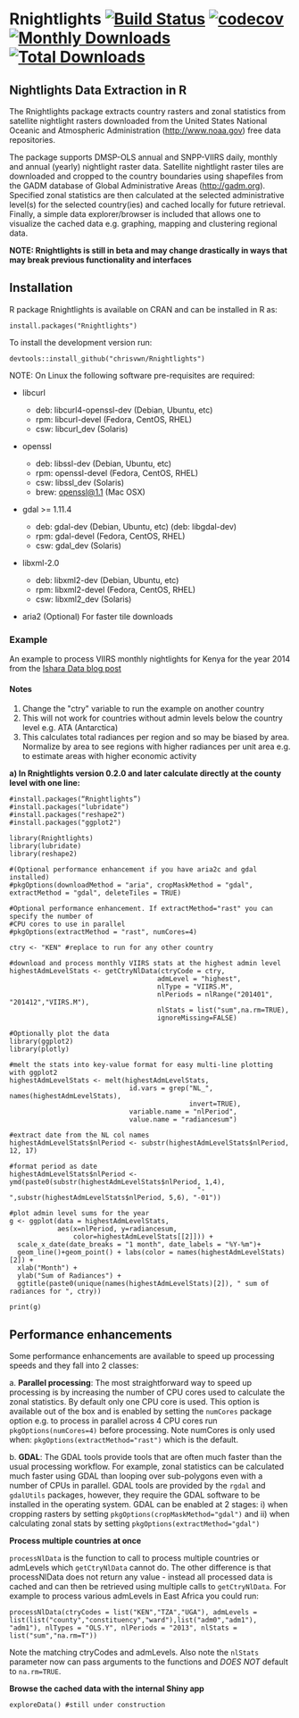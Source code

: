 # Rnightlights [![Build Status](https://travis-ci.org/chrisvwn/Rnightlights.svg?branch=master)](https://travis-ci.org/chrisvwn/Rnightlights) [![codecov](https://codecov.io/gh/chrisvwn/Rnightlights/branch/master/graph/badge.svg)](https://codecov.io/gh/chrisvwn/Rnightlights) [![Monthly Downloads](http://cranlogs.r-pkg.org/badges/Rnightlights)](http://cranlogs.r-pkg.org/badges/Rnightlights) [![Total Downloads](http://cranlogs.r-pkg.org/badges/grand-total/Rnightlights)](http://cranlogs.r-pkg.org/badges/grand-total/Rnightlights)

## Nightlights Data Extraction in R

The Rnightlights package extracts country rasters and zonal statistics from satellite nightlight rasters downloaded from the United States National Oceanic and Atmospheric Administration (<http://www.noaa.gov>) free data repositories. 

The package supports DMSP-OLS annual and SNPP-VIIRS daily, monthly and annual (yearly) nightlight raster data. Satellite nightlight raster tiles are downloaded and cropped to the country boundaries using shapefiles from the GADM database of Global Administrative Areas (<http://gadm.org>). Specified zonal statistics are then calculated at the selected administrative level(s) for the selected country(ies) and cached locally for future retrieval. Finally, a simple data explorer/browser is included that allows one to visualize the cached data e.g. graphing, mapping and clustering regional data.

**NOTE: Rnightlights is still in beta and may change drastically in ways that may break previous functionality and interfaces**

## Installation

R package Rnightlights is available on CRAN and can be installed in R as:

```
install.packages("Rnightlights")

```

To install the development version run:

```
devtools::install_github("chrisvwn/Rnightlights")

```

NOTE: On Linux the following software pre-requisites are required:

* libcurl
  * deb: libcurl4-openssl-dev (Debian, Ubuntu, etc)
  * rpm: libcurl-devel (Fedora, CentOS, RHEL)
  * csw: libcurl_dev (Solaris)
 
* openssl
  * deb: libssl-dev (Debian, Ubuntu, etc)
  * rpm: openssl-devel (Fedora, CentOS, RHEL)
  * csw: libssl_dev (Solaris)
  * brew: openssl@1.1 (Mac OSX)
 
* gdal >= 1.11.4
  * deb: gdal-dev (Debian, Ubuntu, etc) (deb: libgdal-dev)
  * rpm: gdal-devel (Fedora, CentOS, RHEL)
  * csw: gdal_dev (Solaris)

* libxml-2.0
  * deb: libxml2-dev (Debian, Ubuntu, etc)
  * rpm: libxml2-devel (Fedora, CentOS, RHEL)
  * csw: libxml2_dev (Solaris)

* aria2 (Optional) For faster tile downloads

### Example

An example to process VIIRS monthly nightlights for Kenya for the year 2014 from the
[Ishara Data blog post](http://isharadata.blogspot.co.ke/2017/09/rnightlights-satellite-nightlight-data.html)

#### Notes
1. Change the "ctry" variable to run the example on another country
2. This will not work for countries without admin levels below the country level e.g. ATA (Antarctica)
3. This calculates total radiances per region and so may be biased by area. Normalize by area to see 
        regions with higher radiances per unit area e.g. to estimate areas with higher economic activity

**a) In Rnightlights version 0.2.0 and later calculate directly at the county level with one line:**

```{r}
#install.packages(“Rnightlights”)
#install.packages("lubridate")
#install.packages("reshape2")
#install.packages("ggplot2")

library(Rnightlights)
library(lubridate)
library(reshape2)

#(Optional performance enhancement if you have aria2c and gdal installed)
#pkgOptions(downloadMethod = "aria", cropMaskMethod = "gdal", extractMethod = "gdal", deleteTiles = TRUE)

#Optional performance enhancement. If extractMethod="rast" you can specify the number of
#CPU cores to use in parallel
#pkgOptions(extractMethod = "rast", numCores=4)

ctry <- "KEN" #replace to run for any other country

#download and process monthly VIIRS stats at the highest admin level
highestAdmLevelStats <- getCtryNlData(ctryCode = ctry, 
                                     admLevel = "highest",
                                     nlType = "VIIRS.M", 
                                     nlPeriods = nlRange("201401", "201412","VIIRS.M"), 
                                     nlStats = list("sum",na.rm=TRUE),
                                     ignoreMissing=FALSE)

#Optionally plot the data
library(ggplot2)
library(plotly)

#melt the stats into key-value format for easy multi-line plotting with ggplot2
highestAdmLevelStats <- melt(highestAdmLevelStats,
                              id.vars = grep("NL_", names(highestAdmLevelStats), 
                                             invert=TRUE), 
                              variable.name = "nlPeriod", 
                              value.name = "radiancesum")

#extract date from the NL col names
highestAdmLevelStats$nlPeriod <- substr(highestAdmLevelStats$nlPeriod, 12, 17)

#format period as date
highestAdmLevelStats$nlPeriod <- ymd(paste0(substr(highestAdmLevelStats$nlPeriod, 1,4), 
                                               "-",substr(highestAdmLevelStats$nlPeriod, 5,6), "-01"))

#plot admin level sums for the year
g <- ggplot(data = highestAdmLevelStats, 
            aes(x=nlPeriod, y=radiancesum, 
                color=highestAdmLevelStats[[2]])) +
  scale_x_date(date_breaks = "1 month", date_labels = "%Y-%m")+
  geom_line()+geom_point() + labs(color = names(highestAdmLevelStats)[2]) + 
  xlab("Month") + 
  ylab("Sum of Radiances") +
  ggtitle(paste0(unique(names(highestAdmLevelStats)[2]), " sum of radiances for ", ctry))

print(g)

```
## Performance enhancements
Some performance enhancements are available to speed up processing speeds and they fall into 2 classes:

a. **Parallel processing**: The most straightforward way to speed up processing is by increasing the number of CPU cores used to calculate the zonal statistics. By default only one CPU core is used. This option is available out of the box and is enabled by setting the `numCores` package option e.g. to process in parallel across 4 CPU cores run `pkgOptions(numCores=4)` before processing. Note numCores is only used when: `pkgOptions(extractMethod="rast")` which is the default.

b. **GDAL**: The GDAL tools provide tools that are often much faster than the usual processing workflow. For example, zonal statistics can be calculated much faster using GDAL than looping over sub-polygons even with a number of CPUs in parallel. GDAL tools are provided by the `rgdal` and `gdalUtils` packages, however, they require the GDAL software to be installed in the operating system. GDAL can be enabled at 2 stages:
    i)  when cropping rasters by setting `pkgOptions(cropMaskMethod="gdal")` and
    ii) when calculating zonal stats by setting `pkgOptions(extractMethod="gdal")`
    
**Process multiple countries at once**

`processNlData` is the function to call to process multiple countries or admLevels which `getCtryNlData` cannot do. The other difference is that processNlData does not return any value - instead all processed data is cached and can then be retrieved using multiple calls to `getCtryNlData`. For example to process various admLevels in East Africa you could run:

```
processNlData(ctryCodes = list("KEN","TZA","UGA"), admLevels = list(list("county","constituency","ward"),list("adm0","adm1"), "adm1"), nlTypes = "OLS.Y", nlPeriods = "2013", nlStats = list("sum","na.rm=T"))
```

Note the matching ctryCodes and admLevels. Also note the `nlStats` parameter now can pass arguments to the functions and *DOES NOT* default to `na.rm=TRUE`.

**Browse the cached data with the internal Shiny app**

```
exploreData() #still under construction

```